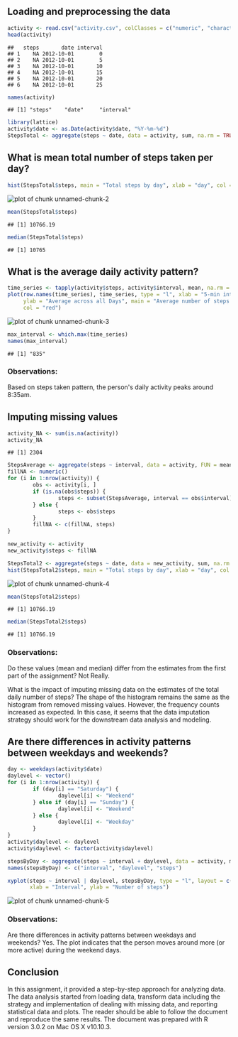 ## Loading and preprocessing the data

```r
activity <- read.csv("activity.csv", colClasses = c("numeric", "character", "numeric"))
head(activity)
```

```
##   steps       date interval
## 1    NA 2012-10-01        0
## 2    NA 2012-10-01        5
## 3    NA 2012-10-01       10
## 4    NA 2012-10-01       15
## 5    NA 2012-10-01       20
## 6    NA 2012-10-01       25
```

```r
names(activity)
```

```
## [1] "steps"    "date"     "interval"
```

```r
library(lattice)
activity$date <- as.Date(activity$date, "%Y-%m-%d")
StepsTotal <- aggregate(steps ~ date, data = activity, sum, na.rm = TRUE)
```
## What is mean total number of steps taken per day?

```r
hist(StepsTotal$steps, main = "Total steps by day", xlab = "day", col = "red")
```

![plot of chunk unnamed-chunk-2](figure/unnamed-chunk-2-1.png) 

```r
mean(StepsTotal$steps)
```

```
## [1] 10766.19
```

```r
median(StepsTotal$steps)
```

```
## [1] 10765
```

## What is the average daily activity pattern?

```r
time_series <- tapply(activity$steps, activity$interval, mean, na.rm = TRUE)
plot(row.names(time_series), time_series, type = "l", xlab = "5-min interval", 
     ylab = "Average across all Days", main = "Average number of steps taken", 
     col = "red")
```

![plot of chunk unnamed-chunk-3](figure/unnamed-chunk-3-1.png) 

```r
max_interval <- which.max(time_series)
names(max_interval)
```

```
## [1] "835"
```
### Observations:
Based on steps taken pattern, the person's daily activity peaks around 8:35am.


## Imputing missing values

```r
activity_NA <- sum(is.na(activity))
activity_NA
```

```
## [1] 2304
```

```r
StepsAverage <- aggregate(steps ~ interval, data = activity, FUN = mean)
fillNA <- numeric()
for (i in 1:nrow(activity)) {
        obs <- activity[i, ]
        if (is.na(obs$steps)) {
                steps <- subset(StepsAverage, interval == obs$interval)$steps
        } else {
                steps <- obs$steps
        }
        fillNA <- c(fillNA, steps)
}

new_activity <- activity
new_activity$steps <- fillNA

StepsTotal2 <- aggregate(steps ~ date, data = new_activity, sum, na.rm = TRUE)
hist(StepsTotal2$steps, main = "Total steps by day", xlab = "day", col = "red")
```

![plot of chunk unnamed-chunk-4](figure/unnamed-chunk-4-1.png) 

```r
mean(StepsTotal2$steps)
```

```
## [1] 10766.19
```

```r
median(StepsTotal2$steps)
```

```
## [1] 10766.19
```
### Observations:

Do these values (mean and median) differ from the estimates from the first part of the assignment? Not Really.  

What is the impact of imputing missing data on the estimates of the total daily number of steps? The shape of the histogram remains the same as the histogram from removed missing values. However, the frequency counts increased as expected. In this case, it seems that the data imputation strategy should work for the downstream data analysis and modeling.

## Are there differences in activity patterns between weekdays and weekends?

```r
day <- weekdays(activity$date)
daylevel <- vector()
for (i in 1:nrow(activity)) {
        if (day[i] == "Saturday") {
                daylevel[i] <- "Weekend"
        } else if (day[i] == "Sunday") {
                daylevel[i] <- "Weekend"
        } else {
                daylevel[i] <- "Weekday"
        }
}
activity$daylevel <- daylevel
activity$daylevel <- factor(activity$daylevel)

stepsByDay <- aggregate(steps ~ interval + daylevel, data = activity, mean)
names(stepsByDay) <- c("interval", "daylevel", "steps")

xyplot(steps ~ interval | daylevel, stepsByDay, type = "l", layout = c(1, 2), 
       xlab = "Interval", ylab = "Number of steps")
```

![plot of chunk unnamed-chunk-5](figure/unnamed-chunk-5-1.png) 
### Observations:
Are there differences in activity patterns between weekdays and weekends? Yes. The plot indicates that the person moves around more (or more active) during the weekend days.


## Conclusion
In this assignment, it provided a step-by-step approach for analyzing data. The data analysis started from loading data, transform data including the strategy and implementation of dealing with missing data, and reporting statistical data and plots. The reader should be able to follow the document and reproduce the same results. The document was prepared with R version 3.0.2 on Mac OS X v10.10.3.
